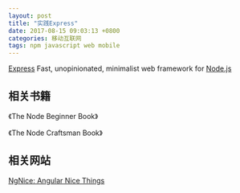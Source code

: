 ```yaml
---
layout: post
title: "实践Express"
date: 2017-08-15 09:03:13 +0800
categories: 移动互联网
tags: npm javascript web mobile
---
```


[Express](http://expressjs.com/) Fast, unopinionated, minimalist web framework for [Node.js](https://nodejs.org/en/)

## 相关书籍

《The Node Beginner Book》

《The Node Craftsman Book》

## 相关网站

[NgNice: Angular Nice Things](http://www.ngnice.com/)
